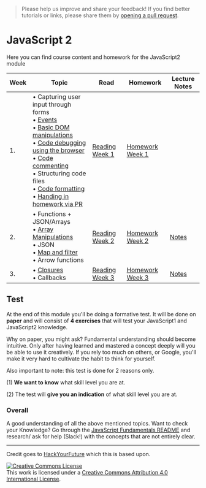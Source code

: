 > Please help us improve and share your feedback! If you find better tutorials
or links, please share them by [opening a pull request](https://github.com/FooCoding/JavaScript2/pulls).

# JavaScript 2

Here you can find course content and homework for the JavaScript2 module

|Week|Topic|Read|Homework|Lecture Notes|
|----|-----|----|--------|--------|
|1.|• Capturing user input through forms <br>• [Events](http://javascript.info/introduction-browser-events)<br>• [Basic DOM manipulations](../../../fundamentals/blob/master/fundamentals/DOM_manipulation.md)<br>• [Code debugging using the browser](http://javascript.info/debugging-chrome) <br>• [Code commenting](../../../fundamentals/blob/master/fundamentals/code_commenting.md)<br>• Structuring code files<br>• [Code formatting](../../../fundamentals/blob/master/fundamentals/code_formatting.md)<br>• [Handing in homework via PR](../../..//fundamentals/blob/master/fundamentals/homework_pr.md) |[Reading Week 1](/Week1/README.md)|[Homework Week 1](/Week1/MAKEME.md)|
|2.|• Functions + JSON/Arrays<br>• [Array Manipulations](../../../fundamentals/blob/master/fundamentals/array_manipulation.md)<br>• JSON<br>• [Map and filter](../../../fundamentals/blob/master/fundamentals/map_filter.md)<br>• Arrow functions |[Reading Week 2](/Week2/README.md)|[Homework Week 2](/Week2/MAKEME.md)|[Notes](/Week2/LECTURENOTES.md)
|3.|• [Closures](../../../fundamentals/blob/master/fundamentals/scope_closures_this.md) <br>• Callbacks|[Reading Week 3](/Week3/README.md)|[Homework Week 3](/Week3/MAKEME.md)|[Notes](/Week3/LECTURENOTES.md)

## Test
At the end of this module you'll be doing a formative test. It will be done on **paper** and will consist of **4 exercises** that will test your JavaScript1 and JavaScript2 knowledge. 

Why on paper, you might ask? Fundamental understanding should become intuitive. Only after having learned and mastered a concept deeply will you be able to use it creatively. If you rely too much on others, or Google, you'll make it very hard to cultivate the habit to think for yourself.

Also important to note: this test is done for 2 reasons only.

(1) **We want to know** what skill level you are at. 

(2) The test will **give you an indication** of what skill level you are at.


### Overall
A good understanding of all the above mentioned topics. Want to check your Knowledge? Go through the [JavaScript Fundamentals README](../../../fundamentals/blob/master/fundamentals/README.md) and research/ ask for help (Slack!) with the concepts that are not entirely clear.

---
Credit goes to [HackYourFuture](https://github.com/HackYourFuture) which this is based upon.

<a rel="license" href="http://creativecommons.org/licenses/by/4.0/"><img alt="Creative Commons License" style="border-width:0" src="https://i.creativecommons.org/l/by/4.0/88x31.png" /></a><br />This work is licensed under a <a rel="license" href="http://creativecommons.org/licenses/by/4.0/">Creative Commons Attribution 4.0 International License</a>.

